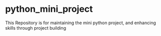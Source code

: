 # python_mini_project
This Repository is for maintaining the mini python project, and enhancing skills through project building
